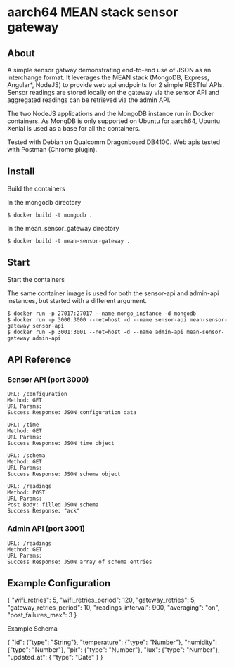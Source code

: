 # aarch64 MEAN stack sensor gateway

## About

A simple sensor gatway demonstrating end-to-end use of JSON as an interchange format. It leverages the 
MEAN stack (MongoDB, Express, Angular*, NodeJS) to provide web api endpoints for 2 simple RESTful APIs.
Sensor readings are stored locally on the gateway via the sensor API and aggregated readings can be 
retrieved via the admin API.

The two NodeJS applications and the MongoDB instance run in Docker containers. As MongDB is only supported
on Ubuntu for aarch64, Ubuntu Xenial is used as a base for all the containers.

Tested with Debian on Qualcomm Dragonboard DB410C. Web apis tested with Postman (Chrome plugin).

## Install

Build the containers

In the mongodb directory
```
$ docker build -t mongodb .
```
In the mean_sensor_gateway directory
```
$ docker build -t mean-sensor-gateway .
```
## Start

Start the containers

The same container image is used for both the sensor-api and admin-api instances, but started with a different argument.
```
$ docker run -p 27017:27017 --name mongo_instance -d mongodb
$ docker run -p 3000:3000 --net=host -d --name sensor-api mean-sensor-gateway sensor-api
$ docker run -p 3001:3001 --net=host -d --name admin-api mean-sensor-gateway admin-api
```
## API Reference

### Sensor API (port 3000)
```
URL: /configuration
Method: GET
URL Params:
Success Response: JSON configuration data

URL: /time
Method: GET
URL Params:
Success Response: JSON time object

URL: /schema
Method: GET
URL Params:
Success Response: JSON schema object

URL: /readings
Method: POST
URL Params:
Post Body: filled JSON schema
Success Response: "ack"
```
### Admin API (port 3001)
```
URL: /readings
Method: GET
URL Params:
Success Response: JSON array of schema entries
```
 
## Example Configuration

{
   "wifi_retries": 5,
   "wifi_retries_period": 120,
   "gateway_retries": 5,
   "gateway_retries_period": 10,
   "readings_interval": 900,
   "averaging": "on",
   "post_failures_max": 3
}

Example Schema

{
  "id": {"type": "String"},
  "temperature": {"type": "Number"},
  "humidity": {"type": "Number"},
  "pir": {"type": "Number"},
  "lux": {"type": "Number"},
  "updated_at": { "type": "Date" }
}

